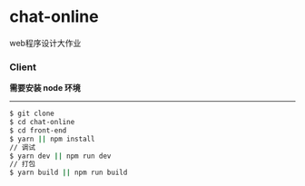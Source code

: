 # chat-online
web程序设计大作业

### Client

**需要安装 node 环境**

------

```bash
$ git clone
$ cd chat-online
$ cd front-end
$ yarn || npm install
// 调试
$ yarn dev || npm run dev
// 打包
$ yarn build || npm run build
```
